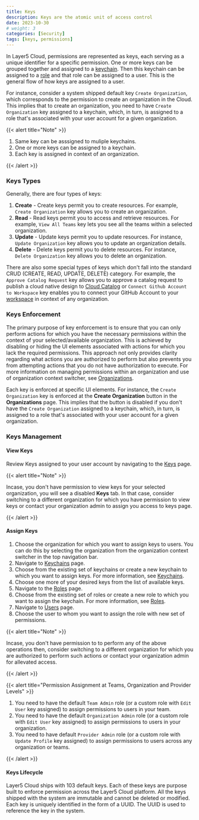 ```yaml
---
title: Keys
description: Keys are the atomic unit of access control
date: 2023-10-30
# weight: 3
categories: [Security]
tags: [keys, permissions]
---
```


In Layer5 Cloud, permissions are represented as keys, each serving as a unique identifier for a specific permission. One or more keys can be grouped together and assigned to a [keychain](/cloud/security/keychains). Then this keychain can be assigned to a [role](/cloud/security/roles) and that role can be assigned to a user. This is the general flow of how keys are assigned to a user.

For instance, consider a system shipped default key `Create Organization`, which corresponds to the permission to create an organization in the Cloud. This implies that to create an organization, you need to have `Create Organization` key assigned to a keychain, which, in turn, is assigned to a role that's associated with your user account for a given organization.

{{< alert title="Note" >}}

1. Same key can be asssigned to muliple keychains.
2. One or more keys can be assigned to a keychain.
3. Each key is assigned in context of an organization.

{{< /alert >}}

### Keys Types

Generally, there are four types of keys:

1. **Create** - Create keys permit you to create resources. For example, `Create Organization` key allows you to create an organization.
2. **Read** - Read keys permit you to access and retrieve resources. For example, `View All Teams` key lets you see all the teams within a selected organization.
3. **Update** - Update keys permit you to update resources. For instance, `Update Organization` key allows you to update an organization details.
4. **Delete** - Delete keys permit you to delete resources. For instance, `Delete Organization` key allows you to delete an organization.

There are also some special types of keys which don't fall into the standard CRUD (CREATE, READ, UPDATE, DELETE) category. For example, the `Approve Catalog Request` key allows you to approve a catalog request to publish a cloud native design to [Cloud Catalog](/cloud/catalog) or `Connect Github Account to Workspace` key enables you to connect your GitHub Account to your [workspace](/cloud/workspaces) in context of any organization.


### Keys Enforcement

The primary purpose of key enforcement is to ensure that you can only perform actions for which you have the necessary permissions within the context of your selected/available organization. This is achieved by disabling or hiding the UI elements associated with actions for which you lack the required permissions. This approach not only provides clarity regarding what actions you are authorized to perform but also prevents you from attempting actions that you do not have authorization to execute.
For more information on managing permissions within an organization and use of organization context switcher, see [Organizations](/cloud/identity/organizations).

Each key is enforced at specific UI elements. For instance, the `Create Organization` key is enforced at the **Create Organization** button in the **Organizations** page. This implies that the button is disabled if you don't have the `Create Organization` assigned to a keychain, which, in turn, is assigned to a role that's associated with your user account for a given organization.


### Keys Management

#### View Keys

Review Keys assigned to your user account by navigating to the [Keys](https://cloud.layer5.io/security/keys) page.

{{< alert title="Note" >}}

Incase, you don't have permission to view keys for your selected organization, you will see a disabled **Keys** tab. In that case, consider switching to a different organization for which you have permission to view keys or contact your organization admin to assign you access to keys page.

{{< /alert >}}

#### Assign Keys

1. Choose the organization for which you want to assign keys to users. You can do this by selecting the organization from the organization context switcher in the top navigation bar.
2. Navigate to [Keychains](https://meshery.layer5.io/security/keychains) page.
3. Choose from the existing set of keychains or create a new keychain to which you want to assign keys. For more information, see [Keychains](/cloud/security/keychains).
4. Choose one more of your desired keys from the list of available keys.
5. Navigate to the [Roles](https://cloud.layer5.io/security/roles) page.
6. Choose from the existing set of roles or create a new role to which you want to assign the keychain. For more information, see [Roles](/cloud/security/roles).
7. Navigate to [Users](https://cloud.layer5.io/identity/users) page.
8. Choose the user to whom you want to assign the role with new set of permissions.

{{< alert title="Note" >}}

Incase, you don't have permission to to perform any of the above operations then, consider switching to a different organization for which you are authorized to perform such actions or contact your organization admin for allevated access.

{{< /alert >}}

{{< alert title="Permission Assignment at Teams, Organization and Provider Levels" >}}

1. You need to have the default `Team Admin` role (or a custom role with `Edit User` key assigned) to assign permissions to users in your team.
2. You need to have the default `Organization Admin` role (or a custom role with `Edit User` key assigned) to assign permissions to users in your organization.
3. You need to have default `Provider Admin` role (or a custom role with `Update Profile` key assigned) to assign permissions to users across any organization or teams.

{{< /alert >}}

#### Keys Lifecycle

Layer5 Cloud ships with 103 default keys. Each of these keys are purpose built to enforce permission across the Layer5 Cloud platform. All the keys shipped with the system are immutable and cannot be deleted or modified. Each key is uniquely identified in the form of a UUID. The UUID is used to reference the key in the system.

